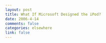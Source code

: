 ```yaml
--- 
layout: post
title: What If Microsoft Designed the iPod?
date: 2006-4-14
comments: false
categories: elsewhere
link: false
---
```

<object width="425" height="350"><param name="movie" value="http://www.youtube.com/v/aeXAcwriid0"></param><embed src="http://www.youtube.com/v/aeXAcwriid0" type="application/x-shockwave-flash" width="425" height="350"></embed></object>
